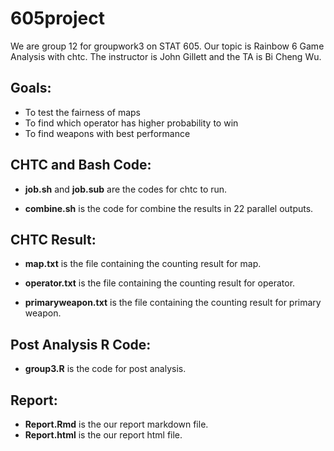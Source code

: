 # 605project

We are group 12 for groupwork3 on STAT 605. Our topic is Rainbow 6 Game Analysis with chtc. The instructor is John Gillett and the TA is Bi Cheng Wu.

## Goals:
- To test the fairness of maps 
- To find which operator has higher probability to win
- To find weapons with best performance


## CHTC and Bash Code:

* **job.sh** and **job.sub** are the codes for chtc to run.

* **combine.sh** is the code for combine the results in 22 parallel outputs.

## CHTC Result:

* **map.txt** is the file containing the counting result for map.

* **operator.txt** is the file containing the counting result for operator.

* **primaryweapon.txt** is the file containing the counting result for primary weapon.

## Post Analysis R Code:

* **group3.R** is the code for post analysis.

## Report:
* **Report.Rmd** is the our report markdown file.
* **Report.html** is the our report html file.
